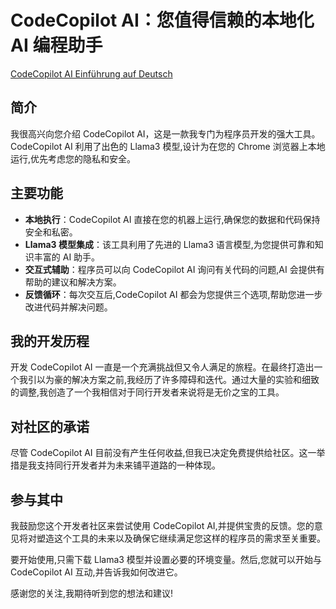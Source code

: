 # CodeCopilot AI：您值得信赖的本地化 AI 编程助手

<a href="https://github.com/manchungkali/CodeCopilotAI/blob/main/README_de.md">CodeCopilot AI Einführung auf Deutsch</a>

## 简介

我很高兴向您介绍 CodeCopilot AI，这是一款我专门为程序员开发的强大工具。CodeCopilot AI 利用了出色的 Llama3 模型,设计为在您的 Chrome 浏览器上本地运行,优先考虑您的隐私和安全。

## 主要功能

- **本地执行**：CodeCopilot AI 直接在您的机器上运行,确保您的数据和代码保持安全和私密。
- **Llama3 模型集成**：该工具利用了先进的 Llama3 语言模型,为您提供可靠和知识丰富的 AI 助手。
- **交互式辅助**：程序员可以向 CodeCopilot AI 询问有关代码的问题,AI 会提供有帮助的建议和解决方案。
- **反馈循环**：每次交互后,CodeCopilot AI 都会为您提供三个选项,帮助您进一步改进代码并解决问题。

## 我的开发历程

开发 CodeCopilot AI 一直是一个充满挑战但又令人满足的旅程。在最终打造出一个我引以为豪的解决方案之前,我经历了许多障碍和迭代。通过大量的实验和细致的调整,我创造了一个我相信对于同行开发者来说将是无价之宝的工具。

## 对社区的承诺

尽管 CodeCopilot AI 目前没有产生任何收益,但我已决定免费提供给社区。这一举措是我支持同行开发者并为未来铺平道路的一种体现。

## 参与其中

我鼓励您这个开发者社区来尝试使用 CodeCopilot AI,并提供宝贵的反馈。您的意见将对塑造这个工具的未来以及确保它继续满足您这样的程序员的需求至关重要。

要开始使用,只需下载 Llama3 模型并设置必要的环境变量。然后,您就可以开始与 CodeCopilot AI 互动,并告诉我如何改进它。

感谢您的关注,我期待听到您的想法和建议!
